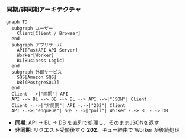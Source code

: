 ### 同期/非同期アーキテクチャ

```mermaid
graph TD
  subgraph ユーザー
    Client[Client / Browser]
  end
  subgraph アプリサーバ
    API[FastAPI API Server]
    Worker[Worker]
    BL[Business Logic]
  end
  subgraph 外部サービス
    SQS[Amazon SQS]
    DB[(PostgreSQL)]
  end
  Client -->|"同期"| API
  API --> BL --> DB --> BL --> API -->|"JSON"| Client
  Client -.->|"非同期"| API -.->|"202"| Client
  API -.->|"enqueue"| SQS -.->|"poll"| Worker -.-> BL -.-> DB
```

- **同期**: API → BL → DB を直列で処理し、そのままJSONを返す  
- **非同期**: リクエスト受領後すぐ **202**、キュー経由で Worker が後続処理
